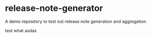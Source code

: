 # release-note-generator
A demo repository to test out release note generation and aggregation

test
what
asdas
